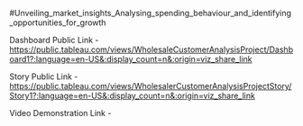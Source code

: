 #Unveiling_market_insights_Analysing_spending_behaviour_and_identifying_opportunities_for_growth


Dashboard Public Link - https://public.tableau.com/views/WholesaleCustomerAnalysisProject/Dashboard1?:language=en-US&:display_count=n&:origin=viz_share_link

Story Public Link - https://public.tableau.com/views/WholesalerCustomerAnalysisProjectStory/Story1?:language=en-US&:display_count=n&:origin=viz_share_link

Video Demonstration Link - 

